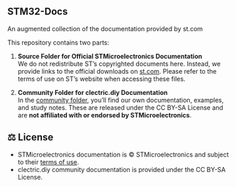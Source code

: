 ## STM32-Docs
An augmented collection of the documentation provided by st.com

This repository contains two parts:

1. **Source Folder for Official STMicroelectronics Documentation**  
   We do not redistribute ST’s copyrighted documents here. Instead, we provide links to the official downloads on [st.com](https://www.st.com). Please refer to the terms of use on ST’s website when accessing these files.

2. **Community Folder for clectric.diy Documentation**  
   In the [community folder](community), you’ll find our own documentation, examples, and study notes. These are released under the CC BY-SA License and are **not affiliated with or endorsed by STMicroelectronics**.

## ⚖️ License

- STMicroelectronics documentation is © STMicroelectronics and subject to their [terms of use](https://www.st.com/content/st_com/en/common/terms-of-use.html).  
- clectric.diy community documentation is provided under the CC BY-SA License.
